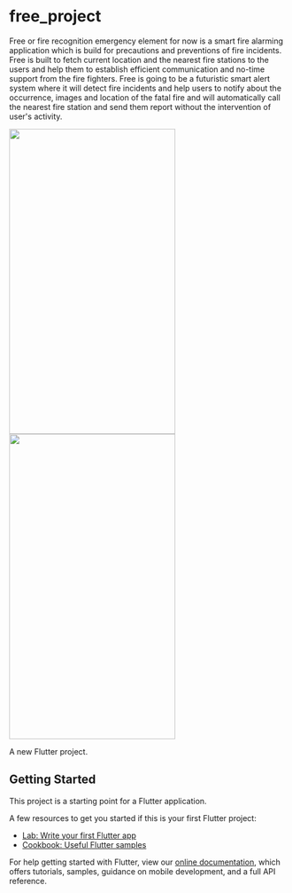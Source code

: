 # free_project

Free or fire recognition emergency element for now is a smart fire alarming application which is build for precautions and preventions of fire incidents. Free is built to fetch current location and the nearest fire stations to the users and help them to establish efficient communication and no-time support from the fire fighters. Free is going to be a futuristic smart alert system where it will detect fire incidents and help users to notify about the occurrence, images and location of the fatal fire and will automatically call the nearest fire station and send them report without the intervention of user's activity.

<pre><img align="left" width="300" height="550" src="https://github.com/Rohan077/Free-fire-alarm-system/blob/master/images/ezgif.com-gif-maker.gif"><img align="left" width="300" height="550" src="https://github.com/Rohan077/Free-fire-alarm-system/blob/master/images/ezgif.com-gif-maker%20(1).gif"></pre>

A new Flutter project.

## Getting Started

This project is a starting point for a Flutter application.

A few resources to get you started if this is your first Flutter project:

- [Lab: Write your first Flutter app](https://flutter.dev/docs/get-started/codelab)
- [Cookbook: Useful Flutter samples](https://flutter.dev/docs/cookbook)

For help getting started with Flutter, view our
[online documentation](https://flutter.dev/docs), which offers tutorials,
samples, guidance on mobile development, and a full API reference.
